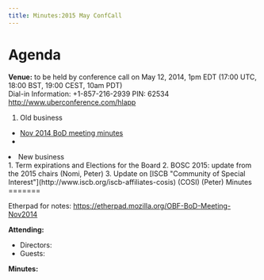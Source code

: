 ```yaml
---
title: Minutes:2015 May ConfCall
---
```


Agenda
======

**Venue:** to be held by conference call on May 12, 2014, 1pm EDT (17:00
UTC, 18:00 BST, 19:00 CEST, 10am PDT)  
Dial-in Information: +1-857-216-2939 PIN: 62534
<http://www.uberconference.com/hlapp>

1.  Old business

-   [ Nov 2014 BoD meeting
    minutes](Minutes:2014_Nov_ConfCall "wikilink")
-   

<li>
New business

</li>
1.  Term expirations and Elections for the Board
2.  BOSC 2015: update from the 2015 chairs (Nomi, Peter)
3.  Update on [ISCB "Community of Special
    Interest"](http://www.iscb.org/iscb-affiliates-cosis) (COSI) (Peter)

</ol>
Minutes
=======

Etherpad for notes:
<https://etherpad.mozilla.org/OBF-BoD-Meeting-Nov2014>

**Attending:**

-   Directors:
-   Guests:

**Minutes:**

